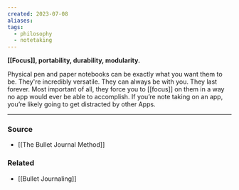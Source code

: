 ```yaml
---
created: 2023-07-08
aliases: 
tags:
  - philosophy
  - notetaking
---
```

**[[Focus]], portability, durability, modularity.**

Physical pen and paper notebooks can be exactly what you want them to be. They're incredibly versatile. They can always be with you. They last forever. Most important of all, they force you to [[focus]] on them in a way no app would ever be able to accomplish. If you’re note taking on an app, you’re likely going to get distracted by other Apps.

****
### Source
- [[The Bullet Journal Method]]

### Related
- [[Bullet Journaling]]